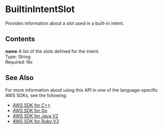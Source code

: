 # BuiltinIntentSlot<a name="API_BuiltinIntentSlot"></a>

Provides information about a slot used in a built\-in intent\.

## Contents<a name="API_BuiltinIntentSlot_Contents"></a>

 **name**   <a name="lex-Type-BuiltinIntentSlot-name"></a>
A list of the slots defined for the intent\.  
Type: String  
Required: No

## See Also<a name="API_BuiltinIntentSlot_SeeAlso"></a>

For more information about using this API in one of the language\-specific AWS SDKs, see the following:
+  [ AWS SDK for C\+\+](https://docs.aws.amazon.com/goto/SdkForCpp/lex-models-2017-04-19/BuiltinIntentSlot) 
+  [ AWS SDK for Go](https://docs.aws.amazon.com/goto/SdkForGoV1/lex-models-2017-04-19/BuiltinIntentSlot) 
+  [ AWS SDK for Java V2](https://docs.aws.amazon.com/goto/SdkForJavaV2/lex-models-2017-04-19/BuiltinIntentSlot) 
+  [ AWS SDK for Ruby V3](https://docs.aws.amazon.com/goto/SdkForRubyV3/lex-models-2017-04-19/BuiltinIntentSlot) 